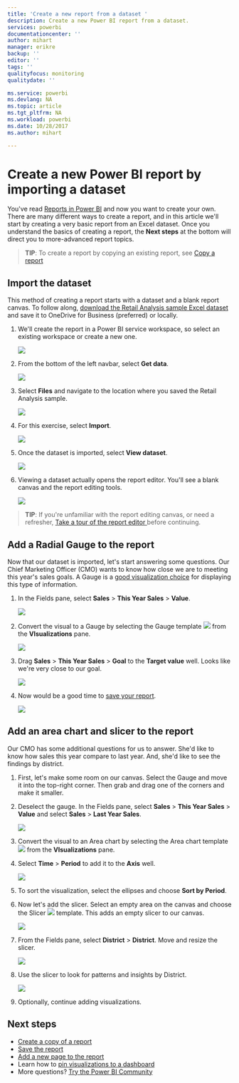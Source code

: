 ```yaml
---
title: 'Create a new report from a dataset '
description: Create a new Power BI report from a dataset.
services: powerbi
documentationcenter: ''
author: mihart
manager: erikre
backup: ''
editor: ''
tags: ''
qualityfocus: monitoring
qualitydate: ''

ms.service: powerbi
ms.devlang: NA
ms.topic: article
ms.tgt_pltfrm: NA
ms.workload: powerbi
ms.date: 10/28/2017
ms.author: mihart

---
```

# Create a new Power BI report by importing a dataset
You've read [Reports in Power BI](powerbi-service-reports.md) and now you want to create your own. There are many different ways to create a report, and in this article we'll start by creating a very basic report from an Excel dataset. Once you understand the basics of creating a report, the **Next steps** at the bottom will direct you to more-advanced report topics.  

> **TIP**: To create a report by copying an existing report, see [Copy a report](power-bi-report-copy.md)
> 
> 

## Import the dataset
This method of creating a report starts with a dataset and a blank report canvas. To follow along, [download the Retail Analysis sample Excel dataset](http://go.microsoft.com/fwlink/?LinkId=529778) and save it to OneDrive for Business (preferred) or locally.

1. We'll create the report in a Power BI service workspace, so select an existing workspace or create a new one.
   
   ![](media/powerbi-service-create-a-new-report/power-bi-workspaces2.png)
2. From the bottom of the left navbar, select **Get data**.
   
   ![](media/powerbi-service-create-a-new-report/power-bi-get-data3.png)
3. Select **Files** and navigate to the location where you saved the Retail Analysis sample.
   
    ![](media/powerbi-service-create-a-new-report/power-bi-select-files.png)
4. For this exercise, select **Import**.
   
   ![](media/powerbi-service-create-a-new-report/power-bi-import.png)
5. Once the dataset is imported, select **View dataset**.
   
   ![](media/powerbi-service-create-a-new-report/power-bi-view-dataset.png)
6. Viewing a dataset actually opens the report editor.  You'll see a blank canvas and the report editing tools.
   
   ![](media/powerbi-service-create-a-new-report/power-bi-blank-report.png)

> **TIP**: If you're unfamiliar with the report editing canvas, or need a refresher, [Take a tour of the report editor ](powerbi-service-the-report-editor-take-a-tour.md) before continuing.
> 
> 

## Add a Radial Gauge to the report
Now that our dataset is imported, let's start answering some questions.  Our Chief Marketing Officer (CMO) wants to know how close we are to meeting this year's sales goals. A Gauge is a [good visualization choice](powerbi-service-visualizations-for-reports.md) for displaying this type of information.

1. In the Fields pane, select **Sales** > **This Year Sales** > **Value**.
   
    ![](media/powerbi-service-create-a-new-report/power-bi-report-step1.png)
2. Convert the visual to a Gauge by selecting the Gauge template ![](media/powerbi-service-create-a-new-report/powerbi-gauge-icon.png) from the **VIsualizations** pane.
   
    ![](media/powerbi-service-create-a-new-report/power-bi-report-step2.png)
3. Drag **Sales** > **This Year Sales** > **Goal** to the **Target value** well. Looks like we're very close to our goal.
   
    ![](media/powerbi-service-create-a-new-report/power-bi-report-step3.png)
4. Now would be a good time to [save your report](powerbi-service-save-a-report.md).
   
   ![](media/powerbi-service-create-a-new-report/powerbi-save.png)

## Add an area chart and slicer to the report
Our CMO has some additional questions for us to answer. She'd like to know how sales this year compare to last year. And, she'd like to see the findings by district.

1. First, let's make some room on our canvas. Select the Gauge and move it into the top-right corner. Then grab and drag one of the corners and make it smaller.
2. Deselect the gauge. In the Fields pane, select **Sales** > **This Year Sales** > **Value** and select **Sales** > **Last Year Sales**.
   
    ![](media/powerbi-service-create-a-new-report/power-bi-report-step4.png)
3. Convert the visual to an Area chart by selecting the Area chart template ![](media/powerbi-service-create-a-new-report/power-bi-areachart-icon.png) from the **VIsualizations** pane.
4. Select **Time** > **Period** to add it to the **Axis** well.
   
    ![](media/powerbi-service-create-a-new-report/power-bi-report-step5.png)
5. To sort the visualization, select the ellipses and choose **Sort by Period**.
6. Now let's add the slicer. Select an empty area on the canvas and choose the Slicer ![](media/powerbi-service-create-a-new-report/power-bi-slicer-icon.png)    template. This adds an empty slicer to our canvas.
   
    ![](media/powerbi-service-create-a-new-report/power-bi-report-step6.png)    
7. From the Fields pane, select **District** > **District**. Move and resize the slicer.
   
    ![](media/powerbi-service-create-a-new-report/power-bi-report-step7.png)  
8. Use the slicer to look for patterns and insights by District.
   
   ![](media/powerbi-service-create-a-new-report/power-bi-slicer-video2.gif)  
9. Optionally, continue adding visualizations.

## Next steps
* [Create a copy of a report](power-bi-report-copy.md)
* [Save the report](powerbi-service-save-a-report.md)    
* [Add a new page to the report](power-bi-report-add-page.md)  
* Learn how to [pin visualizations to a dashboard](powerbi-service-pin-a-tile-to-a-dashboard-from-a-report.md)    
* More questions? [Try the Power BI Community](http://community.powerbi.com/)

